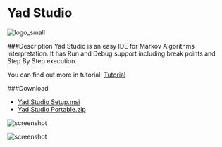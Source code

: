 Yad Studio
==========
![logo_small](http://yad-studio.github.io/images/logo.png)

###Description
Yad Studio is an easy IDE for Markov Algorithms interpretation. It has Run and Debug support including break points and Step By Step execution.

You can find out more in tutorial: [Tutorial](http://yad-studio.github.io/#tutorial)

###Download
- [Yad Studio Setup.msi](https://github.com/Yad-Studio/YAD-Studio/releases/download/v1.01/Yad.Studio.1.0.Setup.msi)
- [Yad Studio Portable.zip](https://github.com/Yad-Studio/YAD-Studio/releases/download/v1.01/Yad.Studio.1.0.Portable.zip)

![screenshot](http://yad-studio.github.io/images/s2.png)

![screenshot](http://yad-studio.github.io/images/s3.png)

